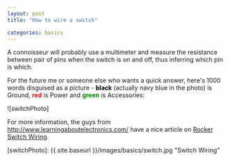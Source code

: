 ```yaml
---
layout: post
title: "How to wire a switch"

categories: basics
---
```


A connoisseur will probably use a multimeter and measure the resistance between pair of pins when the switch is on and off, thus inferring which pin is which.

For the future me or someone else who wants a quick answer, here's 1000 words disguised as a picture - <span style="color:black;">**black**</span> (actually navy blue in the photo) is Ground, <span style="color:red;">**red**</span> is Power and <span style="color:green;">**green**</span> is Accessories:

![switchPhoto]


For more information, the guys from http://www.learningaboutelectronics.com/ have a nice article on [Rocker Switch Wiring](http://www.learningaboutelectronics.com/Articles/SPST-rocker-switch-wiring.php).


[switchPhoto]: {{ site.baseurl }}/images/basics/switch.jpg "Switch Wiring"